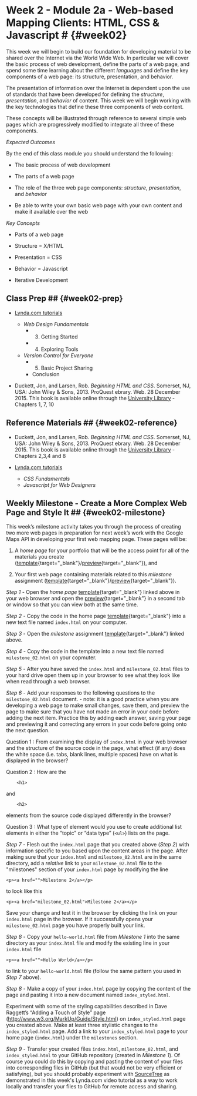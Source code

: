 <!---------------------------------------------------------------------------->
<!-- Week 02 ----------------------------------------------------------------->
<!-- Lecture 02 a 01 --------------------------------------------------------->
<!-- Web-based Mapping Clients------------------------------------------------>
<!-- Introduction to HTML, CSS and Javascript--------------------------------->
<!---------------------------------------------------------------------------->

# Week 2 - Module 2a - Web-based Mapping Clients: HTML, CSS & Javascript # {#week02}

This week we will begin to build our foundation for developing material to be shared over the Internet via the World Wide Web. In particular we will cover the basic process of web development, define the parts of a web page, and spend some time learning about the different *languages* and define the key components of a web page: its structure, presentation, and behavior. 

The presentation of information over the Internet is dependent upon the use of standards that have been developed for defining the *structure*, *presentation*, and *behavior* of content. This week we will begin working with the key technologies that define these three components of web content. 

These concepts will be illustrated through reference to several simple web pages which are progressively modified to integrate all three of these components. 


*Expected Outcomes*

By the end of this class module you should understand the following:

* The basic process of web development

* The parts of a web page

* The role of the three web page components: *structure*, *presentation*, and *behavior*

* Be able to write your own basic web page with your own content and make it available over the web


*Key Concepts*

* Parts of a web page

* Structure = X/HTML

* Presentation = CSS

* Behavior = Javascript

* Iterative Development 


## Class Prep ## {#week02-prep}

* [Lynda.com tutorials](http://www.lynda.com/SharedPlaylist/2b710369c9ec4d8c964467225c6610ad?org=unm.edu)

	* *Web Design Fundamentals*
		* 3. Getting Started
		* 4. Exploring Tools
	* *Version Control for Everyone*
		* 5. Basic Project Sharing
		* Conclusion

*  Duckett, Jon, and Larsen, Rob. *Beginning HTML and CSS*. Somerset, NJ, USA: John Wiley & Sons, 2013. ProQuest ebrary. Web. 28 December 2015. This book is available online through the [University Library](http://site.ebrary.com.libproxy.unm.edu/lib/unma/detail.action?docID=10667426) - Chapters 1, 7, 10


## Reference Materials ## {#week02-reference}

*  Duckett, Jon, and Larsen, Rob. *Beginning HTML and CSS*. Somerset, NJ, USA: John Wiley & Sons, 2013. ProQuest ebrary. Web. 28 December 2015. This book is available online through the [University Library](http://site.ebrary.com.libproxy.unm.edu/lib/unma/detail.action?docID=10667426) - Chapters 2,3,4 and 8

* [Lynda.com tutorials](http://www.lynda.com/SharedPlaylist/2b710369c9ec4d8c964467225c6610ad?org=unm.edu)

	* *CSS Fundamentals*
	* *Javascript for Web Designers*



## Weekly Milestone - Create a More Complex Web Page and Style It ## {#week02-milestone}

This week’s milestone activity takes you through the process of creating two more web pages in preparation for next week’s work with the Google Maps API in developing your first web mapping page. These pages will be:

1. A *home page* for your portfolio that will be the access point for all of the materials you create ([template](https://github.com/UNM-GEOG-485-585/class-materials/blob/master/sample-files/homePageTemplate.html){target="_blank"}/[preview](http://htmlpreview.github.io/?https://github.com/UNM-GEOG-485-585/class-materials/blob/master/sample-files/homePageTemplate.html){target="_blank"}), and

2. Your first web page containing materials related to this *milestone* assignment ([template](https://github.com/UNM-GEOG-485-585/class-materials/blob/master/sample-files/assignmentTemplate.html){target="_blank"}/[preview](http://htmlpreview.github.io/?https://github.com/UNM-GEOG-485-585/class-materials/blob/master/sample-files/assignmentTemplate.html){target="_blank"}).  


*Step 1* - Open the *home page* [template](https://github.com/UNM-GEOG-485-585/class-materials/blob/master/sample-files/assignmentTemplate.html){target="_blank"} linked above in your web browser and open the [preview](http://htmlpreview.github.io/?https://github.com/UNM-GEOG-485-585/class-materials/blob/master/sample-files/assignmentTemplate.html){target="_blank"} in a second tab or window so that you can view both at the same time. 

*Step 2* - Copy the code in the home page [template](https://github.com/UNM-GEOG-485-585/class-materials/blob/master/sample-files/assignmentTemplate.html){target="_blank"} into a new text file named `index.html` on your computer. 

*Step 3* - Open the *milestone* assignment [template](https://github.com/UNM-GEOG-485-585/class-materials/blob/master/sample-files/assignmentTemplate.html){target="_blank"} linked above.

*Step 4* -  Copy the code in the template into a new text file named `milestone_02.html` on your copmuter. 

*Step 5* - After you have saved the `index.html` and `milestone_02.html` files to your hard drive open them up in your browser to see what they look like when read through a web browser.  


*Step 6* - Add your responses to the following questions to the `milestone_02.html` document.  - note: it is a good practice when you are developing a web page to make small changes, save them, and preview the page to make sure that you have not made an error in your code before adding the next item. Practice this by adding each answer, saving your page and previewing it and correcting any errors in your code before going onto the next question. 

Question 1
:	From examining the display of `index.html` in your web browser and the structure of the source code in the page, what effect (if any) does the white space (i.e. tabs, blank lines, multiple spaces) have on what is displayed in the browser?


Question 2
:  How are the 

		<h1>
and 

		<h2> 

elements from the source code displayed differently in the browser?

Question 3
:	What type of element would you use to create additional list elements in either the “topic” or “data type” (`<ul>`) lists on the page.

*Step 7* - Flesh out the `index.html` page that you created above (*Step 2*) with information specific to you based upon the content areas in the page. After making sure that your `index.html` and `milestone_02.html` are in the same directory, add a *relative* link to your `milestone_02.html` file to the "milestones" section of your `index.html` page by modifying the line

	<p><a href="">Milestone 2</a></p>

to look like this

	<p><a href="milestone_02.html">Milestone 2</a></p>

Save your change and test it in the browser by clicking the link on your `index.html` page in the browser. If it successfully opens your `milestone_02.html` page you have properly built your link. 

*Step 8* - Copy your `hello-world.html` file from *Milestone 1* into the same directory as your `index.html` file and modify the existing line in your `index.html` file

	<p><a href="">Hello World</a></p>

to link to your `hello-world.html` file (follow the same pattern you used in *Step 7* above). 

*Step 8* - Make a copy of your `index.html` page by copying the content of the page and pasting it into a new document named `index_styled.html`.

Experiment with some of the styling capabilities described in Dave Raggett’s “Adding a Touch of Style” page (<http://www.w3.org/MarkUp/Guide/Style.html>) on `index_styled.html` page you created above. Make at least three stylistic changes to the `index_styled.html` page. Add a link to your `index_styled.html` page to your home page (`index.html`) under the `milestones` section. 

*Step 9* - Transfer your created files `index.html`, `milestone_02.html`, and `index_styled.html` to your GitHub repository (created in *Milestone 1*). Of course you could do this by copying and pasting the content of your files into corresponding files in GitHub (but that would not be very efficient or satisfying), but you should probably experiment with [SourceTree](https://www.sourcetreeapp.com/) as demonstrated in this week's Lynda.com video tutorial as a way to work locally and transfer your files to GitHub for remote access and sharing.  



<!-- ## Deep Dive - ## {#week02-deepDive} -->

<!-- ## Peer Review - ## {#week02-peerReview} -->



